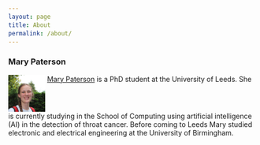 ```yaml
---
layout: page
title: About
permalink: /about/
---
```


### Mary Paterson
<img src="/images/Profile.jpg" width="75" style="vertical-align: top;"> [Mary Paterson](https://eps.leeds.ac.uk/computing/pgr/8564/mary-paterson) is a PhD student at the University of Leeds. She is currently studying in the School of Computing using artificial intelligence (AI) in the detection of throat cancer. Before coming to Leeds Mary studied electronic and electrical engineering at the University of Birmingham. 
